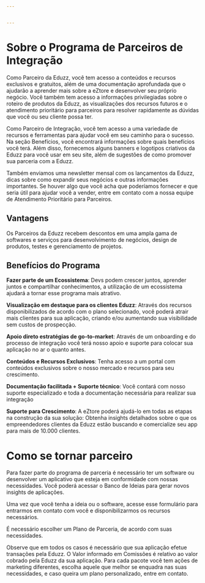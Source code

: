 ```yaml
---


---
```


<h1 id="sobre-o-programa-de-parceiros-de-integração">Sobre o Programa de Parceiros de Integração</h1>
<p>Como Parceiro da Eduzz, você tem acesso a conteúdos e recursos exclusivos e gratuitos, além de uma documentação aprofundada que o ajudarão a aprender mais sobre a eZtore e desenvolver seu próprio negócio. Você também tem acesso a informações privilegiadas sobre o roteiro de produtos da Eduzz, as visualizações dos recursos futuros e o atendimento prioritário para parceiros para resolver rapidamente as dúvidas que você ou seu cliente possa ter.</p>
<p>Como Parceiro de Integração, você tem acesso a uma variedade de recursos e ferramentas para ajudar você em seu caminho para o sucesso. Na seção Benefícios, você encontrará informações sobre quais benefícios você terá. Além disso, fornecemos alguns banners e logotipos criativos da Eduzz para você usar em seu site, além de sugestões de como promover sua parceria com a Eduzz.</p>
<p>Também enviamos uma newsletter mensal com os lançamentos da Eduzz, dicas sobre como expandir seus negócios e outras informações importantes. Se houver algo que você acha que poderíamos fornecer e que seria útil para ajudar você a vender, entre em contato com a nossa equipe de Atendimento Prioritário para Parceiros.</p>
<h2 id="vantagens">Vantagens</h2>
<p>Os Parceiros da Eduzz recebem descontos em uma ampla gama de softwares e serviços para desenvolvimento de negócios, design de produtos, testes e gerenciamento de projetos.</p>
<h2 id="benefícios-do-programa">Benefícios do Programa</h2>
<p><strong>Fazer parte de um Ecossistema</strong>: Devs podem crescer juntos, aprender juntos e compartilhar conhecimentos, a utilização de um ecossistema ajudará a tornar esse programa mais atrativo.</p>
<p><strong>Visualização em destaque para os clientes Eduzz</strong>: Através dos recursos disponibilizados de acordo com o plano selecionado, você poderá atrair mais clientes para sua aplicação, criando e/ou aumentando sua visibilidade sem custos de prospecção.</p>
<p><strong>Apoio direto estratégias de go-to-market</strong>: Através de um onboarding e do processo de integração você terá nosso apoio e suporte para colocar sua aplicação no ar o quanto antes.</p>
<p><strong>Conteúdos e Recursos Exclusivos</strong>: Tenha acesso a um portal com conteúdos exclusivos sobre o nosso mercado e recursos para seu crescimento.</p>
<p><strong>Documentação facilitada + Suporte técnico</strong>: Você contará com nosso suporte especializado e toda a documentação necessária para realizar sua integração</p>
<p><strong>Suporte para Crescimento</strong>: A eZtore poderá ajudá-lo em todas as etapas na construção da sua solução: Obtenha insights detalhados sobre o que os empreendedores clientes da Eduzz estão buscando e comercialize seu app para mais de 10.000 clientes.</p>
<h1 id="como-se-tornar-parceiro">Como se tornar parceiro</h1>
<p>Para fazer parte do programa de parceria é necessário ter um software ou desenvolver um aplicativo que esteja em conformidade com nossas necessidades. Você poderá acessar o Banco de Ideias para gerar novos insights de aplicações.</p>
<p>Uma vez que você tenha a ideia ou o software, acesse esse formulário para entrarmos em contato com você e disponibilizarmos os recursos necessários.</p>
<p>É necessário escolher um Plano de Parceria, de acordo com suas necessidades.</p>
<p>Observe que em todos os casos é necessário que sua aplicação efetue transações pela Eduzz. O Valor informado em Comissões é relativo ao valor cobrado pela Eduzz da sua aplicação. Para cada pacote você tem ações de marketing diferentes, escolha aquele que melhor se enquadra nas suas necessidades, e caso queira um plano personalizado, entre em contato.</p>

